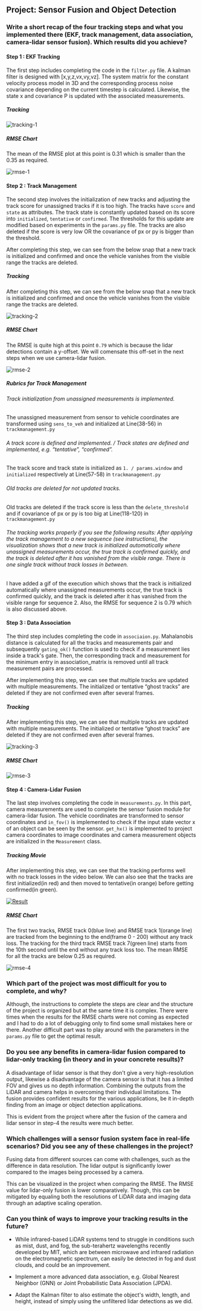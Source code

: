 ## Project: Sensor Fusion and Object Detection


### Write a short recap of the four tracking steps and what you implemented there (EKF, track management, data association, camera-lidar sensor fusion). Which results did you achieve?

#### **Step 1 : EKF Tracking**

The first step includes completing the code in the `filter.py` file. A kalman filter is designed with [x,y,z,vx,vy,vz]. The system matrix for the constant velocity process model in 3D and the corresponding process noise covariance depending on the current timestep is calculated. Likewise, the state x and covariance P is updated with the associated measurements.

##### Tracking

![tracking-1](./img/final/step-1/tracking.png)

##### RMSE Chart

The mean of the RMSE plot at this point is 0.31 which is smaller than the 0.35 as required.

![rmse-1](./img/final/step-1/rmse.png)


#### **Step 2 : Track Management**

The second step involves the initialization of new tracks and adjusting the track score for unassigned tracks if it is too high. The tracks have `score` and `state` as attributes. The track state is constantly updated based on its score into `initialized`, `tentative` or `confirmed`. The thresholds for this update are modified based on experiments in the `params.py` file. The tracks are also deleted if the score is very low OR the covariance of px or py is bigger than the threshold.

After completing this step, we can see from the below snap that a new track is initialized and confirmed and once the vehicle vanishes from the visible range the tracks are deleted.

##### Tracking

After completing this step, we can see from the below snap that a new track is initialized and confirmed and once the vehicle vanishes from the visible range the tracks are deleted.

<!--![tracking-2](./img/final/step-2/tracking.png)-->

![tracking-2](./img/final/step-2/tracking2.gif)

##### RMSE Chart

The RMSE is quite high at this point `0.79` which is because the lidar detections contain a y-offset. We will comensate this off-set in the next steps when we use camera-lidar fusion.

![rmse-2](./img/final/step-2/rmse.png)

##### Rubrics for Track Management

###### Track initialization from unassigned measurements is implemented.

The unassigned measurement from sensor to vehicle coordinates are transformed using `sens_to_veh` and initialized at Line(38-56) in `trackmanagement.py`

###### A track score is defined and implemented. / Track states are defined and implemented, e.g. “tentative”, “confirmed”.

The track score and track state is initialized as `1. / params.window` and `initialized` respectively at Line(57-58) in `trackmanagement.py`

###### Old tracks are deleted for not updated tracks.

Old tracks are deleted if the track score is less than the `delete_threshold` and if covariance of px or py is too big at Line(118-120) in `trackmanagement.py`

###### The tracking works properly if you see the following results: After applying the track management to a new sequence (see instructions), the visualization shows that a new track is initialized automatically where unassigned measurements occur, the true track is confirmed quickly, and the track is deleted after it has vanished from the visible range. There is one single track without track losses in between.

I have added a gif of the execution which shows that the track is initialized automatically where unassigned measurements occur, the true track is confirmed quickly, and the track is deleted after it has vanished from the visible range for sequence 2. Also, the RMSE for sequence 2 is 0.79 which is also discussed above.



#### **Step 3 : Data Association**

The third step includes completing the code in `associaion.py`. Mahalanobis distance is calculated for all the tracks and measurements pair and subsequently `gating_ok()` function is used to check if a measurement lies inside a track's gate. Then, the corresponding track and measurement for the minimum entry in association_matrix is removed until all track measurement pairs are processed.

After implementing this step, we can see that multiple tracks are updated with multiple measurements. The initialized or tentative “ghost tracks” are deleted if they are not confirmed even after several frames.

##### Tracking

After implementing this step, we can see that multiple tracks are updated with multiple measurements. The initialized or tentative “ghost tracks” are deleted if they are not confirmed even after several frames.

![tracking-3](./img/final/step-3/tracking.png)

##### RMSE Chart

![rmse-3](./img/final/step-3/rmse.png)

<!--
![console-3](./img/final/step-3/console.png)
-->


#### **Step 4 : Camera-Lidar Fusion**

The last step involves completing the code in `measurements.py`. In this part, camera measurements are used to complete the sensor fusion module for camera-lidar fusion. The vehicle coordinates are transformed to sensor coordinates and `in_fov()` is implemented to check if the input state vector x of an object can be seen by the sensor. `get_hx()` is implemented to project camera coordinates to image coordinates and camera measurement objects are initialized in the `Measurement` class.

##### Tracking Movie

After implementing this step, we can see that the tracking performs well with no track losses in the video below. We can also see that the tracks are first initialized(in red) and then moved to tentative(in orange) before getting confirmed(in green).

[![Result](https://img.youtube.com/vi/42f8Kkhv_cc/0.jpg)](https://www.youtube.com/watch?v=42f8Kkhv_cc)

##### RMSE Chart

The first two tracks, RMSE track 0(blue line) and RMSE track 1(orange line) are tracked from the beginning to the end(frame 0 - 200) without any track loss. The tracking for the third track RMSE track 7(green line) starts from the 10th second until the end without any track loss too. The mean RMSE for all the tracks are below 0.25 as required.

![rmse-4](./img/final/step-4/rmse.png)



### Which part of the project was most difficult for you to complete, and why?

Although, the instructions to complete the steps are clear and the structure of the project is organized but at the same time it is complex. There were times when the results for the RMSE charts were not coming as expected and I had to do a lot of debugging only to find some small mistakes here or there. Another difficult part was to play around with the parameters in the `params.py` file to get the optimal result.

### Do you see any benefits in camera-lidar fusion compared to lidar-only tracking (in theory and in your concrete results)?

A disadvantage of lidar sensor is that they don't give a very high-resolution output, likewise a disadvantage of the camera sensor is that it has a limited FOV and gives us no depth information. Combining the outputs from the LiDAR and camera helps in overcoming their individual limitations. The fusion provides confident results for the various applications, be it in-depth finding from an image or object detection applications.

This is evident from the project where after the fusion of the camera and lidar sensor in step-4 the results were much better.


### Which challenges will a sensor fusion system face in real-life scenarios? Did you see any of these challenges in the project?

Fusing data from different sources can come with challenges, such as the difference in data resolution. The lidar output is significantly lower compared to the images being processed by a camera.

This can be visualized in the project when comparing the RMSE. The RMSE value for lidar-only fusion is lower comparatively. Though, this can be mitigated by equaling both the resolutions of LiDAR data and imaging data through an adaptive scaling operation.


### Can you think of ways to improve your tracking results in the future?

- While infrared-based LiDAR systems tend to struggle in conditions such as mist, dust, and fog, the sub-terahertz wavelengths recently developed by MIT, which are between microwave and infrared radiation on the electromagnetic spectrum, can easily be detected in fog and dust clouds, and could be an improvement.

- Implement a more advanced data association, e.g. Global Nearest Neighbor (GNN) or Joint Probabilistic Data Association (JPDA).

- Adapt the Kalman filter to also estimate the object's width, length, and height, instead of simply using the unfiltered lidar detections as we did.

